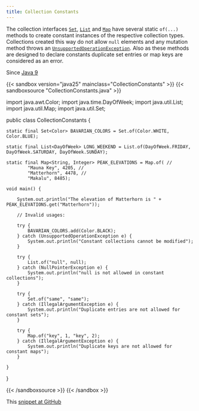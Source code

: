 ```yaml
---
title: Collection Constants
---
```


The collection interfaces [`Set`](https://docs.oracle.com/en/java/javase/25/docs/api/java.base/java/util/Set.html), [`List`](https://docs.oracle.com/en/java/javase/25/docs/api/java.base/java/util/List.html) and [`Map`](https://docs.oracle.com/en/java/javase/25/docs/api/java.base/java/util/Map.html) have several static `of(...)`
methods to create constant instances of the respective collection types.
Collections created this way do not allow `null` elements and any
mutation method throws an [`UnsupportedOperationException`](https://docs.oracle.com/en/java/javase/25/docs/api/java.base/java/lang/UnsupportedOperationException.html).
Also as these methods are designed to declare constants duplicate set entries
or map keys are considered as an error.

Since [Java 9](/jdk/9/)

{{< sandbox version="java25" mainclass="CollectionConstants" >}}
{{< sandboxsource "CollectionConstants.java" >}}

import java.awt.Color;
import java.time.DayOfWeek;
import java.util.List;
import java.util.Map;
import java.util.Set;

public class CollectionConstants {

	static final Set<Color> BAVARIAN_COLORS = Set.of(Color.WHITE, Color.BLUE);

	static final List<DayOfWeek> LONG_WEEKEND = List.of(DayOfWeek.FRIDAY, DayOfWeek.SATURDAY, DayOfWeek.SUNDAY);

	static final Map<String, Integer> PEAK_ELEVATIONS = Map.of( //
			"Mauna Key", 4205, //
			"Matterhorn", 4478, //
			"Makalu", 8485);

	void main() {

		System.out.println("The elevation of Matterhorn is " + PEAK_ELEVATIONS.get("Matterhorn"));

		// Invalid usages:

		try {
			BAVARIAN_COLORS.add(Color.BLACK);
		} catch (UnsupportedOperationException e) {
			System.out.println("Constant collections cannot be modified");
		}

		try {
			List.of("null", null);
		} catch (NullPointerException e) {
			System.out.println("null is not allowed in constant collections");
		}

		try {
			Set.of("same", "same");
		} catch (IllegalArgumentException e) {
			System.out.println("Duplicate entries are not allowed for constant sets");
		}

		try {
			Map.of("key", 1, "key", 2);
		} catch (IllegalArgumentException e) {
			System.out.println("Duplicate keys are not allowed for constant maps");
		}

	}

}

{{< /sandboxsource >}}
{{< /sandbox >}}

This [snippet at GitHub](https://github.com/marchof/io.javaalmanac.snippets/tree/master/src/main/java/io/javaalmanac/snippets/util/CollectionConstants.java)
